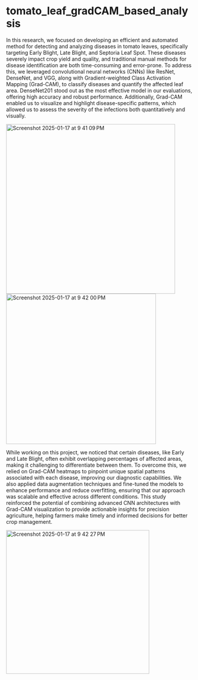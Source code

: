 # tomato_leaf_gradCAM_based_analysis

In this research, we focused on developing an efficient and automated method for detecting and analyzing diseases in tomato leaves, specifically targeting Early Blight, Late Blight, and Septoria Leaf Spot. These diseases severely impact crop yield and quality, and traditional manual methods for disease identification are both time-consuming and error-prone. To address this, we leveraged convolutional neural networks (CNNs) like ResNet, DenseNet, and VGG, along with Gradient-weighted Class Activation Mapping (Grad-CAM), to classify diseases and quantify the affected leaf area. DenseNet201 stood out as the most effective model in our evaluations, offering high accuracy and robust performance. Additionally, Grad-CAM enabled us to visualize and highlight disease-specific patterns, which allowed us to assess the severity of the infections both quantitatively and visually.

<img width="457" alt="Screenshot 2025-01-17 at 9 41 09 PM" src="https://github.com/user-attachments/assets/a86fdecb-fa8a-4952-a74f-73090e589701" />


<img width="405" alt="Screenshot 2025-01-17 at 9 42 00 PM" src="https://github.com/user-attachments/assets/cc00bc35-8daa-4d44-a92b-185a6d009e3b" />

While working on this project, we noticed that certain diseases, like Early and Late Blight, often exhibit overlapping percentages of affected areas, making it challenging to differentiate between them. To overcome this, we relied on Grad-CAM heatmaps to pinpoint unique spatial patterns associated with each disease, improving our diagnostic capabilities. We also applied data augmentation techniques and fine-tuned the models to enhance performance and reduce overfitting, ensuring that our approach was scalable and effective across different conditions. This study reinforced the potential of combining advanced CNN architectures with Grad-CAM visualization to provide actionable insights for precision agriculture, helping farmers make timely and informed decisions for better crop management.

<img width="387" alt="Screenshot 2025-01-17 at 9 42 27 PM" src="https://github.com/user-attachments/assets/937a3716-1fc2-4886-848b-6b20fa6a2c30" />

